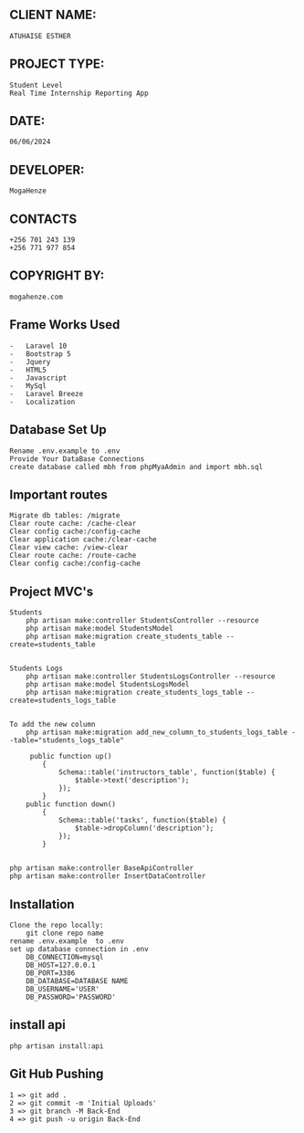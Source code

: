 



## CLIENT NAME: 
    ATUHAISE ESTHER

## PROJECT TYPE: 
    Student Level
    Real Time Internship Reporting App

## DATE: 
    06/06/2024   

## DEVELOPER:		
    MogaHenze

## CONTACTS
    +256 701 243 139
    +256 771 977 854


## COPYRIGHT BY:		
    mogahenze.com


## Frame Works Used
    -   Laravel 10
    -   Bootstrap 5
    -   Jquery
    -   HTML5
    -   Javascript
    -   MySql
    -   Laravel Breeze
    -   Localization
        
## Database Set Up 
    Rename .env.example to .env
    Provide Your DataBase Connections 
    create database called mbh from phpMyaAdmin and import mbh.sql

## Important routes
    Migrate db tables: /migrate
    Clear route cache: /cache-clear
    Clear config cache:/config-cache
    Clear application cache:/clear-cache
    Clear view cache: /view-clear
    Clear route cache: /route-cache
    Clear config cache:/config-cache

## Project MVC's 

    Students
        php artisan make:controller StudentsController --resource
        php artisan make:model StudentsModel
        php artisan make:migration create_students_table --create=students_table


    Students Logs
        php artisan make:controller StudentsLogsController --resource
        php artisan make:model StudentsLogsModel
        php artisan make:migration create_students_logs_table --create=students_logs_table

   
    To add the new column
        php artisan make:migration add_new_column_to_students_logs_table --table="students_logs_table"

         public function up()
            {
                Schema::table('instructors_table', function($table) {
                    $table->text('description');
                });
            }
        public function down()
            {
                Schema::table('tasks', function($table) {
                    $table->dropColumn('description');
                });
            }

    
    php artisan make:controller BaseApiController
    php artisan make:controller InsertDataController



## Installation
    Clone the repo locally:
        git clone repo name
    rename .env.example  to .env
    set up database connection in .env
        DB_CONNECTION=mysql
        DB_HOST=127.0.0.1
        DB_PORT=3306
        DB_DATABASE=DATABASE NAME
        DB_USERNAME='USER'
        DB_PASSWORD='PASSWORD'

## install api
    php artisan install:api

## Git Hub Pushing
    1 => git add .
    2 => git commit -m 'Initial Uploads'
    3 => git branch -M Back-End
    4 => git push -u origin Back-End

